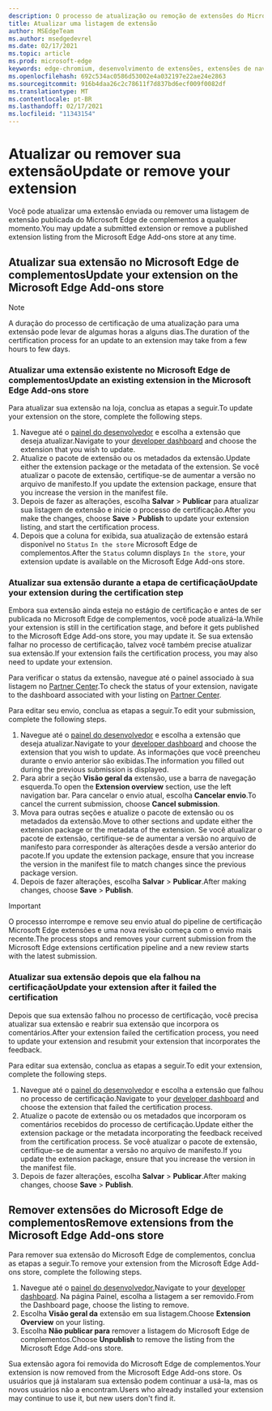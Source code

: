 ```yaml
---
description: O processo de atualização ou remoção de extensões do Microsoft Edge de complementos
title: Atualizar uma listagem de extensão
author: MSEdgeTeam
ms.author: msedgedevrel
ms.date: 02/17/2021
ms.topic: article
ms.prod: microsoft-edge
keywords: edge-chromium, desenvolvimento de extensões, extensões de navegador, complementos, partner center, desenvolvedor
ms.openlocfilehash: 692c534ac0586d53002e4a032197e22ae24e2863
ms.sourcegitcommit: 916b4daa26c2c78611f7d837bd6ecf009f0082df
ms.translationtype: MT
ms.contentlocale: pt-BR
ms.lasthandoff: 02/17/2021
ms.locfileid: "11343154"
---
```

# <span data-ttu-id="44380-104">Atualizar ou remover sua extensão</span><span class="sxs-lookup"><span data-stu-id="44380-104">Update or remove your extension</span></span>  

<span data-ttu-id="44380-105">Você pode atualizar uma extensão enviada ou remover uma listagem de extensão publicada do Microsoft Edge de complementos a qualquer momento.</span><span class="sxs-lookup"><span data-stu-id="44380-105">You may update a submitted extension or remove a published extension listing from the Microsoft Edge Add-ons store at any time.</span></span>  

## <span data-ttu-id="44380-106">Atualizar sua extensão no Microsoft Edge de complementos</span><span class="sxs-lookup"><span data-stu-id="44380-106">Update your extension on the Microsoft Edge Add-ons store</span></span>  

> [!NOTE]
> <span data-ttu-id="44380-107">A duração do processo de certificação de uma atualização para uma extensão pode levar de algumas horas a alguns dias.</span><span class="sxs-lookup"><span data-stu-id="44380-107">The duration of the certification process for an update to an extension may take from a few hours to few days.</span></span>  

### <span data-ttu-id="44380-108">Atualizar uma extensão existente no Microsoft Edge de complementos</span><span class="sxs-lookup"><span data-stu-id="44380-108">Update an existing extension in the Microsoft Edge Add-ons store</span></span>  

<span data-ttu-id="44380-109">Para atualizar sua extensão na loja, conclua as etapas a seguir.</span><span class="sxs-lookup"><span data-stu-id="44380-109">To update your extension on the store, complete the following steps.</span></span>  

1.  <span data-ttu-id="44380-110">Navegue até o [painel do desenvolvedor][MicrosoftPartnerCenter] e escolha a extensão que deseja atualizar.</span><span class="sxs-lookup"><span data-stu-id="44380-110">Navigate to your [developer dashboard][MicrosoftPartnerCenter] and choose the extension that you wish to update.</span></span>  
1.  <span data-ttu-id="44380-111">Atualize o pacote de extensão ou os metadados da extensão.</span><span class="sxs-lookup"><span data-stu-id="44380-111">Update either the extension package or the metadata of the extension.</span></span>  <span data-ttu-id="44380-112">Se você atualizar o pacote de extensão, certifique-se de aumentar a versão no arquivo de manifesto.</span><span class="sxs-lookup"><span data-stu-id="44380-112">If you update the extension package, ensure that you increase the version in the manifest file.</span></span>  
1.  <span data-ttu-id="44380-113">Depois de fazer as alterações, escolha **Salvar**  >  **Publicar** para atualizar sua listagem de extensão e inicie o processo de certificação.</span><span class="sxs-lookup"><span data-stu-id="44380-113">After you make the changes, choose **Save** > **Publish** to update your extension listing, and start the certification process.</span></span>  
1.  <span data-ttu-id="44380-114">Depois que a coluna for exibida, sua atualização de extensão estará disponível no `Status` `In the store` Microsoft Edge de complementos.</span><span class="sxs-lookup"><span data-stu-id="44380-114">After the `Status` column displays `In the store`, your extension update is available on the Microsoft Edge Add-ons store.</span></span>  
    
### <span data-ttu-id="44380-115">Atualizar sua extensão durante a etapa de certificação</span><span class="sxs-lookup"><span data-stu-id="44380-115">Update your extension during the certification step</span></span>  

<span data-ttu-id="44380-116">Embora sua extensão ainda esteja no estágio de certificação e antes de ser publicada no Microsoft Edge de complementos, você pode atualizá-la.</span><span class="sxs-lookup"><span data-stu-id="44380-116">While your extension is still in the certification stage, and before it gets published to the Microsoft Edge Add-ons store, you may update it.</span></span> <span data-ttu-id="44380-117">Se sua extensão falhar no processo de certificação, talvez você também precise atualizar sua extensão.</span><span class="sxs-lookup"><span data-stu-id="44380-117">If your extension fails the certification process, you may also need to update your extension.</span></span>    

<span data-ttu-id="44380-118">Para verificar o status da extensão, navegue até o painel associado à sua listagem no [Partner Center][MicrosoftPartnerCenter].</span><span class="sxs-lookup"><span data-stu-id="44380-118">To check the status of your extension, navigate to the dashboard associated with your listing on [Partner Center][MicrosoftPartnerCenter].</span></span>  

<span data-ttu-id="44380-119">Para editar seu envio, conclua as etapas a seguir.</span><span class="sxs-lookup"><span data-stu-id="44380-119">To edit your submission, complete the following steps.</span></span>  

1.  <span data-ttu-id="44380-120">Navegue até o [painel do desenvolvedor][MicrosoftPartnerCenter] e escolha a extensão que deseja atualizar.</span><span class="sxs-lookup"><span data-stu-id="44380-120">Navigate to your [developer dashboard][MicrosoftPartnerCenter] and choose the extension that you wish to update.</span></span>  <span data-ttu-id="44380-121">As informações que você preencheu durante o envio anterior são exibidas.</span><span class="sxs-lookup"><span data-stu-id="44380-121">The information you filled out during the previous submission is displayed.</span></span>  
1.  <span data-ttu-id="44380-122">Para abrir a seção **Visão geral da** extensão, use a barra de navegação esquerda.</span><span class="sxs-lookup"><span data-stu-id="44380-122">To open the **Extension overview** section, use the left navigation bar.</span></span>  <span data-ttu-id="44380-123">Para cancelar o envio atual, escolha **Cancelar envio**.</span><span class="sxs-lookup"><span data-stu-id="44380-123">To cancel the current submission, choose **Cancel submission**.</span></span>  
1.  <span data-ttu-id="44380-124">Mova para outras seções e atualize o pacote de extensão ou os metadados da extensão.</span><span class="sxs-lookup"><span data-stu-id="44380-124">Move to other sections and update either the extension package or the metadata of the extension.</span></span>  <span data-ttu-id="44380-125">Se você atualizar o pacote de extensão, certifique-se de aumentar a versão no arquivo de manifesto para corresponder às alterações desde a versão anterior do pacote.</span><span class="sxs-lookup"><span data-stu-id="44380-125">If you update the extension package, ensure that you increase the version in the manifest file to match changes since the previous package version.</span></span>  
1.  <span data-ttu-id="44380-126">Depois de fazer alterações, escolha **Salvar**  >  **Publicar**.</span><span class="sxs-lookup"><span data-stu-id="44380-126">After making changes, choose **Save** > **Publish**.</span></span>  
    
> [!IMPORTANT]
> <span data-ttu-id="44380-127">O processo interrompe e remove seu envio atual do pipeline de certificação Microsoft Edge extensões e uma nova revisão começa com o envio mais recente.</span><span class="sxs-lookup"><span data-stu-id="44380-127">The process stops and removes your current submission from the Microsoft Edge extensions certification pipeline and a new review starts with the latest submission.</span></span>  

### <span data-ttu-id="44380-128">Atualizar sua extensão depois que ela falhou na certificação</span><span class="sxs-lookup"><span data-stu-id="44380-128">Update your extension after it failed the certification</span></span>  

<span data-ttu-id="44380-129">Depois que sua extensão falhou no processo de certificação, você precisa atualizar sua extensão e reabrir sua extensão que incorpora os comentários.</span><span class="sxs-lookup"><span data-stu-id="44380-129">After your extension failed the certification process, you need to update your extension and resubmit your extension that incorporates the feedback.</span></span>  

<span data-ttu-id="44380-130">Para editar sua extensão, conclua as etapas a seguir.</span><span class="sxs-lookup"><span data-stu-id="44380-130">To edit your extension, complete the following steps.</span></span>  

1.  <span data-ttu-id="44380-131">Navegue até o [painel do desenvolvedor][MicrosoftPartnerCenter] e escolha a extensão que falhou no processo de certificação.</span><span class="sxs-lookup"><span data-stu-id="44380-131">Navigate to your [developer dashboard][MicrosoftPartnerCenter] and choose the extension that failed the certification process.</span></span>  
1.  <span data-ttu-id="44380-132">Atualize o pacote de extensão ou os metadados que incorporam os comentários recebidos do processo de certificação.</span><span class="sxs-lookup"><span data-stu-id="44380-132">Update either the extension package or the metadata incorporating the feedback received from the certification process.</span></span>  <span data-ttu-id="44380-133">Se você atualizar o pacote de extensão, certifique-se de aumentar a versão no arquivo de manifesto.</span><span class="sxs-lookup"><span data-stu-id="44380-133">If you update the extension package, ensure that you increase the version in the manifest file.</span></span>  
1.  <span data-ttu-id="44380-134">Depois de fazer alterações, escolha **Salvar**  >  **Publicar**.</span><span class="sxs-lookup"><span data-stu-id="44380-134">After making changes, choose **Save** > **Publish**.</span></span>  
    
## <span data-ttu-id="44380-135">Remover extensões do Microsoft Edge de complementos</span><span class="sxs-lookup"><span data-stu-id="44380-135">Remove extensions from the Microsoft Edge Add-ons store</span></span>  

<span data-ttu-id="44380-136">Para remover sua extensão do Microsoft Edge de complementos, conclua as etapas a seguir.</span><span class="sxs-lookup"><span data-stu-id="44380-136">To remove your extension from the Microsoft Edge Add-ons store, complete the following steps.</span></span>  

1.  <span data-ttu-id="44380-137">Navegue até o [painel do desenvolvedor.][MicrosoftPartnerCenter]</span><span class="sxs-lookup"><span data-stu-id="44380-137">Navigate to your [developer dashboard][MicrosoftPartnerCenter].</span></span>  <span data-ttu-id="44380-138">Na página Painel, escolha a listagem a ser removido.</span><span class="sxs-lookup"><span data-stu-id="44380-138">From the Dashboard page, choose the listing to remove.</span></span>  
1.  <span data-ttu-id="44380-139">Escolha **Visão geral da** extensão em sua listagem.</span><span class="sxs-lookup"><span data-stu-id="44380-139">Choose **Extension Overview** on your listing.</span></span>  
1.  <span data-ttu-id="44380-140">Escolha **Não publicar para** remover a listagem do Microsoft Edge de complementos.</span><span class="sxs-lookup"><span data-stu-id="44380-140">Choose **Unpublish** to remove the listing from the Microsoft Edge Add-ons store.</span></span>  
    
<span data-ttu-id="44380-141">Sua extensão agora foi removida do Microsoft Edge de complementos.</span><span class="sxs-lookup"><span data-stu-id="44380-141">Your extension is now removed from the Microsoft Edge Add-ons store.</span></span>  <span data-ttu-id="44380-142">Os usuários que já instalaram sua extensão podem continuar a usá-la, mas os novos usuários não a encontram.</span><span class="sxs-lookup"><span data-stu-id="44380-142">Users who already installed your extension may continue to use it, but new users don't find it.</span></span>  

<!-- links -->  

[MicrosoftPartnerCenter]: https://partner.microsoft.com/dashboard/microsoftedge/public/login?ref=dd "Partner Center"  
